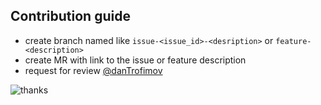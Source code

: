 ## Contribution guide

- create branch named like `issue-<issue_id>-<desription>` or `feature-<description>`
- create MR with link to the issue or feature description  
- request for review [@danTrofimov](https://github.com/DanTrofimov)

![thanks](https://i.kym-cdn.com/photos/images/newsfeed/000/538/716/7f5.gif)
